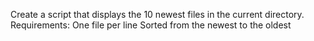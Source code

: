 Create a script that displays the 10 newest files in the current directory.
Requirements:
One file per line
Sorted from the newest to the oldest
